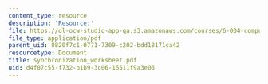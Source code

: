 ```yaml
---
content_type: resource
description: 'Resource:'
file: https://ol-ocw-studio-app-qa.s3.amazonaws.com/courses/6-004-computation-structures-spring-2017/d4f07c55f732b1b93c0616511f9a3e06_synchronization_worksheet.pdf
file_type: application/pdf
parent_uid: 8820f7c1-0771-7309-c202-bdd18171ca42
resourcetype: Document
title: synchronization_worksheet.pdf
uid: d4f07c55-f732-b1b9-3c06-16511f9a3e06
---
```

